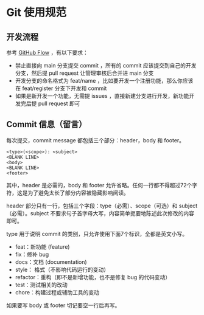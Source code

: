 # Git 使用规范

## 开发流程

参考 [GitHub Flow](https://docs.github.com/en/get-started/quickstart/github-flow) ，有以下要求：

- 禁止直接向 main 分支提交 commit ，所有的 commit 应该提交到自己的开发分支，然后提 pull request 让管理审核后合并进 main 分支
- 开发分支的命名格式为 feat/name ，比如要开发一个注册功能，那么你应该在 feat/register 分支下开发和 commit
- 如果是新开发一个功能，无需提 issues ，直接新建分支进行开发，新功能开发完后提 pull request 即可

## Commit 信息（留言）

每次提交，commit message 都包括三个部分：header，body 和 footer。

```text
<type>(<scope>): <subject>
<BLANK LINE>
<body>
<BLANK LINE>
<footer>
```

其中，header 是必需的，body 和 footer 允许省略。任何一行都不得超过72个字符，这是为了避免太长了部分内容被隐藏影响阅读。

header 部分只有一行，包括三个字段：type（必需）、scope（可选）和 subject（必需）。subject 不要求句子首字母大写，内容简单扼要地陈述此次修改的内容即可。

type 用于说明 commit 的类别，只允许使用下面7个标识，全都是英文小写。

- feat：新功能 (feature)
- fix：修补 bug
- docs：文档 (documentation)
- style： 格式（不影响代码运行的变动）
- refactor：重构（即不是新增功能，也不是修复 bug 的代码变动）
- test：测试相关的改动
- chore：构建过程或辅助工具的变动

如果要写 body 或 footer 切记要空一行后再写。 

